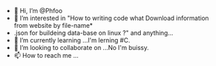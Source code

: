 - 👋 Hi, I’m @Phfoo
- 👀 I’m interested in "How to writing code what Download information from website by file-name*
- .json for buildeing data-base on linux ?" and anything...
- 🌱 I’m currently learning ...I'm lerning #C. 
- 💞️ I’m looking to collaborate on ...No I'm buissy.
- 📫 How to reach me ...
<!---
Phfoo/Phfoo is a ✨ special ✨ repository because its `README.md` (this file) appears on your GitHub profile.
You can click the Preview link to take a look at your changes.
--->
